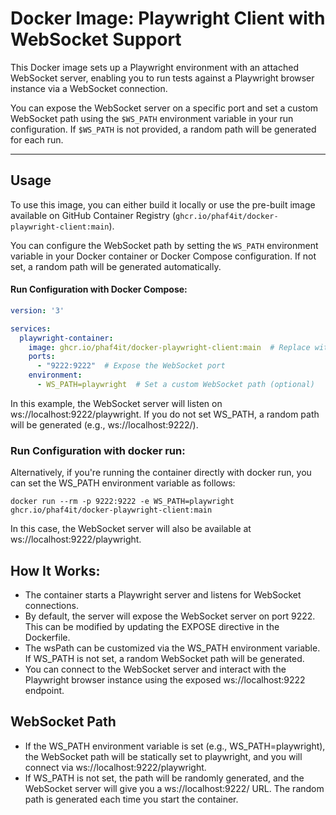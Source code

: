 # Docker Image: Playwright Client with WebSocket Support

This Docker image sets up a Playwright environment with an attached WebSocket server, enabling you to run tests against a Playwright browser instance via a WebSocket connection.

You can expose the WebSocket server on a specific port and set a custom WebSocket path using the `$WS_PATH` environment variable in your run configuration. If `$WS_PATH` is not provided, a random path will be generated for each run.

---

## **Usage**

To use this image, you can either build it locally or use the pre-built image available on GitHub Container Registry (`ghcr.io/phaf4it/docker-playwright-client:main`).

You can configure the WebSocket path by setting the `WS_PATH` environment variable in your Docker container or Docker Compose configuration. If not set, a random path will be generated automatically.

#### **Run Configuration with Docker Compose:**

```yaml
version: '3'

services:
  playwright-container:
    image: ghcr.io/phaf4it/docker-playwright-client:main  # Replace with your image tag
    ports:
      - "9222:9222"  # Expose the WebSocket port
    environment:
      - WS_PATH=playwright  # Set a custom WebSocket path (optional)
```

In this example, the WebSocket server will listen on ws://localhost:9222/playwright. If you do not set WS_PATH, a random path will be generated (e.g., ws://localhost:9222/<random-path>).

### Run Configuration with docker run:
Alternatively, if you're running the container directly with docker run, you can set the WS_PATH environment variable as follows:
```
docker run --rm -p 9222:9222 -e WS_PATH=playwright ghcr.io/phaf4it/docker-playwright-client:main
```
In this case, the WebSocket server will also be available at ws://localhost:9222/playwright.

## How It Works:
- The container starts a Playwright server and listens for WebSocket connections.
- By default, the server will expose the WebSocket server on port 9222. This can be modified by updating the EXPOSE directive in the Dockerfile.
- The wsPath can be customized via the WS_PATH environment variable. If WS_PATH is not set, a random WebSocket path will be generated.
- You can connect to the WebSocket server and interact with the Playwright browser instance using the exposed ws://localhost:9222 endpoint.

## WebSocket Path
- If the WS_PATH environment variable is set (e.g., WS_PATH=playwright), the WebSocket path will be statically set to playwright, and you will connect via ws://localhost:9222/playwright.
- If WS_PATH is not set, the path will be randomly generated, and the WebSocket server will give you a ws://localhost:9222/<random-path> URL. The random path is generated each time you start the container.